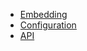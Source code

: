 <!-- Note: This document is written in "markdown".  Please respect the markdown conventions (http://daringfireball.net/projects/markdown/) when editig. -->


* [Embedding](embedding.html)
* [Configuration](configuration.html)
* [API](api.html)
